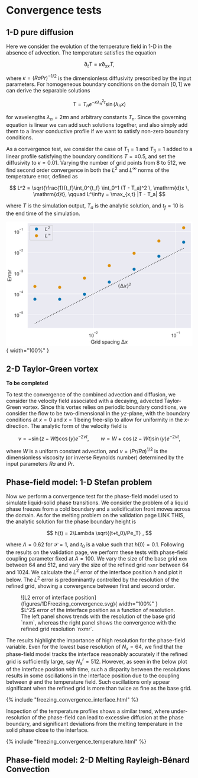 # Convergence tests

## 1-D pure diffusion
Here we consider the evolution of the temperature field in 1-D in the absence of advection.
The temperature satisfies the equation

$$
\partial_t T = \kappa \partial_{xx} T ,
$$

where $\kappa = (RaPr)^{-1/2}$ is the dimensionless diffusivity prescribed by the input parameters.
For homogeneous boundary conditions on the domain $[0,1]$ we can derive the separable solutions

$$
T = T_n e^{-\kappa \lambda_n^2 t} \sin (\lambda_n x)
$$

for wavelengths $\lambda_n = 2\pi n$ and arbitrary constants $T_n$.
Since the governing equation is linear we can add such solutions together, and also simply add them to a linear conductive profile if we want to satisfy non-zero boundary conditions.

As a convergence test, we consider the case of $T_1=1$ and $T_3=1$ added to a linear profile satisfying the boundary conditions $T=\pm 0.5$, and set the diffusivity to $\kappa=0.01$.
Varying the number of grid points from 8 to 512, we find second order convergence in both the $L^2$ and $L^\infty$ norms of the temperature error, defined as

$$
L^2 = \sqrt{\frac{1}{t_f}\int_0^{t_f} \int_0^1 (T - T_a)^2 \, \mathrm{d}x \, \mathrm{d}t}, \qquad L^\infty = \max_{x,t} |T - T_a|
$$

where $T$ is the simulation output, $T_a$ is the analytic solution, and $t_f=10$ is the end time of the simulation.

![Convergence plot](figures/spatial_convergence.svg){ width="100%" }

<!-- <figure markdown>
  ![Error of temperature field](figures/spatial_convergence.svg){ width="100%" }
  <figcaption markdown>$L^2$ and $L^\infty$ errors of the temperature field as a function of the grid spacing.
  </figcaption>
</figure> -->

## 2-D Taylor-Green vortex
**To be completed**

To test the convergence of the combined advection and diffusion, we consider the velocity field associated with a decaying, advected Taylor-Green vortex.
Since this vortex relies on periodic boundary conditions, we consider the flow to be two-dimensional in the $yz$-plane, with the boundary conditions at $x=0$ and $x=1$ being free-slip to allow for uniformity in the $x$-direction.
The analytic form of the velocity field is

$$
v = -\sin(z-Wt)\cos(y) e^{-2\nu t}, \qquad w = W + \cos(z - Wt)\sin(y) e^{-2\nu t} ,
$$

where $W$ is a uniform constant advection, and $\nu=(Pr/Ra)^{1/2}$ is the dimensionless viscosity (or inverse Reynolds number) determined by the input parameters $Ra$ and $Pr$.

## Phase-field model: 1-D Stefan problem

Now we perform a convergence test for the phase-field model used to simulate liquid-solid phase transitions.
We consider the problem of a liquid phase freezes from a cold boundary and a solidification front moves across the domain.
As for the melting problem on the validation page LINK THIS, the analytic solution for the phase boundary height is

$$
h(t) = 2\Lambda \sqrt{(t+t_0)/Pe_T} ,
$$

where $\Lambda = 0.62$ for $\mathcal{S}=1$, and $t_0$ is a value such that $h(0)=0.1$.
Following the results on the validation page, we perform these tests with phase-field coupling parameter fixed at $A=100$.
We vary the size of the base grid `nxm` between 64 and 512, and vary the size of the refined grid `nxmr` between 64 and 1024.
We calculate the $L^2$ error of the interface position $h$ and plot it below.
The $L^2$ error is predominantly controlled by the resolution of the refined grid, showing a convergence between first and second order.

<figure markdown>
  ![L2 error of interface position](figures/1DFreezing_convergence.svg){ width="100%" }
  <figcaption markdown>$L^2$ error of the interface position as a function of resolution. The left panel shows trends with the resolution of the base grid `nxm`, whereas the right panel shows the convergence with the refined grid resolution `nxmr`.
  </figcaption>
</figure>

The results highlight the importance of high resolution for the phase-field variable.
Even for the lowest base resolution of $N_x=64$, we find that the phase-field model tracks the interface reasonably accurately if the refined grid is sufficiently large, say $N_x^r=512$.
However, as seen in the below plot of the interface position with time, such a disparity between the resolutions results in some oscillations in the interface position due to the coupling between $\phi$ and the temperature field.
Such oscillations only appear significant when the refined grid is more than twice as fine as the base grid.

<script src="https://cdn.plot.ly/plotly-latest.min.js"></script> 
{% include "freezing_convergence_interface.html" %}

Inspection of the temperature profiles shows a similar trend, where under-resolution of the phase-field can lead to excessive diffusion at the phase boundary, and significant deviations from the melting temperature in the solid phase close to the interface.

{% include "freezing_convergence_temperature.html" %}

## Phase-field model: 2-D Melting Rayleigh-Bénard Convection